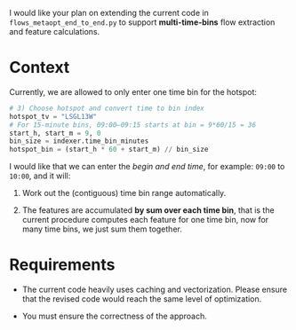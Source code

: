 I would like your plan on extending the current code in `flows_metaopt_end_to_end.py` to support **multi-time-bins** flow extraction and feature calculations.

# Context

Currently, we are allowed to only enter one time bin for the hotspot:

```python
# 3) Choose hotspot and convert time to bin index
hotspot_tv = "LSGL13W"
# For 15-minute bins, 09:00–09:15 starts at bin = 9*60/15 = 36
start_h, start_m = 9, 0
bin_size = indexer.time_bin_minutes
hotspot_bin = (start_h * 60 + start_m) // bin_size
```

I would like that we can enter the *begin and end time*, for example: `09:00` to `10:00`, and it will:

1. Work out the (contiguous) time bin range automatically.

2. The features are accumulated **by sum over each time bin**, that is the current procedure computes each feature for one time bin, now for many time bins, we just sum them together.

# Requirements
- The current code heavily uses caching and vectorization. Please ensure that the revised code would reach the same level of optimization.

- You must ensure the correctness of the approach.